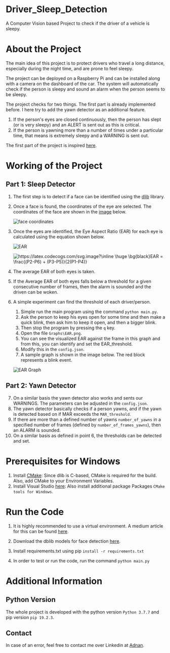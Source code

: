 # Driver_Sleep_Detection
A Computer Vision based Project to check if the driver of a vehicle is sleepy.

# About the Project

The main idea of this project is to protect drivers who travel a long distance, especially during the night time, and are prone to feel sleepy.

The project can be deployed on a Raspberry Pi and can be installed along with a camera on the dashboard of the car. The system will automatically check if the person is sleepy and sound an alarm when the person seems to be sleepy.

The project checks for two things. The first part is already implemented before. I here try to add the yawn detector as an additional feature.

1. If the person's eyes are closed continuously, then the person has slept (or is very sleepy) and an ALERT is sent out as this is critical.
2. If the person is yawning more than a number of times under a particular time, that means is extremely sleepy and a WARNING is sent out.

The first part of the project is inspired [here](https://pyimagesearch.com/2017/05/08/drowsiness-detection-opencv/).

# Working of the Project

## Part 1: Sleep Detector

1. The first step is to detect if a face can be identified using the [dlib](http://dlib.net/) library.
2. Once a face is found, the coordinates of the eye are selected. The coordinates of the face are shown in the [image](https://www.researchgate.net/publication/343699139_A_framework_for_facial_age_progression_and_regression_using_exemplar_face_templates) below. 
    
    ![face coordinates](Images/Face_Coordinates.jpg)
3. Once the eyes are identified, the Eye Aspect Ratio (EAR) for each eye is calculated using the equation shown below.
   
   ![EAR](Images/EAR_Coordinates.png)

    <img src="https://latex.codecogs.com/svg.image?\inline&space;\huge&space;\bg{black}EAR&space;=&space;\frac{(P2-P6)&space;&plus;&space;(P3-P5)}{2(P1-P4)}" title="https://latex.codecogs.com/svg.image?\inline \huge \bg{black}EAR = \frac{(P2-P6) + (P3-P5)}{2(P1-P4)}" />

4. The average EAR of both eyes is taken.
5. If the Average EAR of both eyes falls below a threshold for a given consecutive number of frames, then the alarm is sounded and the driven can be woken.
6. A simple experiment can find the threshold of each driver/person.
   1. Simple run the main program using the command `python main.py`.
   2. Ask the person to keep his eyes open for some time and then make a quick blink, then ask him to keep it open, and then a bigger blink.
   3. Then stop the program by pressing the `q` key.
   4. Open the file `Graphs\EAR.png`.
   5. You can see the visualized EAR against the frame in this graph and from this, you can identify and set the EAR_threshold.
   6. Modify this in the `config.json`.
   7. A sample graph is shown in the image below. The red block represents a blink event.
   
    ![EAR Graph](Images/EAR_Graph.png)

## Part 2: Yawn Detector
7. On a similar basis the yawn detector also works and sents our WARNINGS. The parameters can be adjusted in the `config.json`.
8. The yawn detector basically checks if a person yawns, and if the yawn is detected based on if MAR exceeds the `MAR_threshold`.
9. If there are more than a defined number of yawns `number_of_yawns` in a specified number of frames (defined by `number_of_frames_yawns`), then an ALARM is sounded.
10. On a similar basis as defined in point 6, the thresholds can be detected and set.

# Prerequisites for Windows

1. Install [CMake](https://cmake.org/download/): Since dlib is C-based, CMake is required for the build. Also, add CMake to your Environment Variables.
2. Install Visual Studio [here](https://visualstudio.microsoft.com/visual-cpp-build-tools/): Also install additional package Packages `CMake tools for Windows`.


# Run the Code


1. It is highly recommended to use a virtual environment. A medium article for this can be found [here](https://medium.com/swlh/create-a-python-virtual-environment-with-built-in-venv-module-109f71dccbdf).
2. Download the dblib models for face detection [here](http://dlib.net/files/shape_predictor_68_face_landmarks.dat.bz2).
3. Install requirements.txt using pip `install -r requirements.txt`

4. In order to test or run the code, run the command `python main.py`
   
# Additional Information

## Python Version

The whole project is developed with the python version `Python 3.7.7` and pip version `pip 19.2.3`.

## Contact
In case of an error, feel free to contact me over Linkedin at [Adnan](https://www.linkedin.com/in/adnan-karol-aa1666179/).


